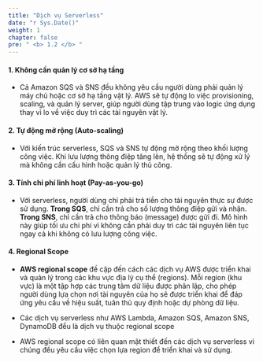 ```yaml
---
title: "Dịch vụ Serverless"
date: "r Sys.Date()"
weight: 1
chapter: false
pre: " <b> 1.2 </b> "
---
```


#### 1. Không cần quản lý cơ sở hạ tầng
  - Cả Amazon SQS và SNS đều không yêu cầu người dùng phải quản lý máy chủ hoặc cơ sở hạ tầng vật lý. AWS sẽ tự động lo việc provisioning, scaling, và quản lý server, giúp người dùng tập trung vào logic ứng dụng thay vì lo về việc duy trì các tài nguyên vật lý.

#### 2. Tự động mở rộng (Auto-scaling)
  - Với kiến trúc serverless, SQS và SNS tự động mở rộng theo khối lượng công việc. Khi lưu lượng thông điệp tăng lên, hệ thống sẽ tự động xử lý mà không cần cấu hình hoặc quản lý thủ công.

#### 3. Tính chi phí linh hoạt (Pay-as-you-go)
  - Với serverless, người dùng chỉ phải trả tiền cho tài nguyên thực sự được sử dụng. **Trong SQS**, chỉ cần trả cho số lượng thông điệp gửi và nhận. **Trong SNS**, chỉ cần trả cho thông báo (message) được gửi đi. Mô hình này giúp tối ưu chi phí vì không cần phải duy trì các tài nguyên liên tục ngay cả khi không có lưu lượng công việc.

#### 4. Regional Scope
  - **AWS regional scope** đề cập đến cách các dịch vụ AWS được triển khai và quản lý trong các khu vực địa lý cụ thể (regions). Mỗi region (khu vực) là một tập hợp các trung tâm dữ liệu được phân lập, cho phép người dùng lựa chọn nơi tài nguyên của họ sẽ được triển khai để đáp ứng yêu cầu về hiệu suất, tuân thủ quy định hoặc dự phòng dữ liệu.

  - Các dịch vụ serverless như AWS Lambda, Amazon SQS, Amazon SNS, DynamoDB đều là dịch vụ thuộc regional scope

  - AWS regional scope có liên quan mật thiết đến các dịch vụ serverless vì chúng đều yêu cầu việc chọn lựa region để triển khai và sử dụng.

